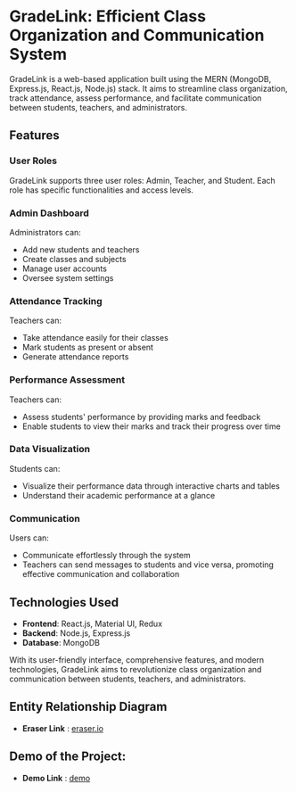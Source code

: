 # GradeLink: Efficient Class Organization and Communication System

GradeLink is a web-based application built using the MERN (MongoDB, Express.js, React.js, Node.js) stack. It aims to streamline class organization, track attendance, assess performance, and facilitate communication between students, teachers, and administrators.

## Features

### User Roles

GradeLink supports three user roles: Admin, Teacher, and Student. Each role has specific functionalities and access levels.

### Admin Dashboard

Administrators can:
- Add new students and teachers
- Create classes and subjects
- Manage user accounts
- Oversee system settings

### Attendance Tracking

Teachers can:
- Take attendance easily for their classes
- Mark students as present or absent
- Generate attendance reports

### Performance Assessment

Teachers can:
- Assess students' performance by providing marks and feedback
- Enable students to view their marks and track their progress over time

### Data Visualization

Students can:
- Visualize their performance data through interactive charts and tables
- Understand their academic performance at a glance

### Communication

Users can:
- Communicate effortlessly through the system
- Teachers can send messages to students and vice versa, promoting effective communication and collaboration

## Technologies Used

- **Frontend**: React.js, Material UI, Redux
- **Backend**: Node.js, Express.js
- **Database**: MongoDB

With its user-friendly interface, comprehensive features, and modern technologies, GradeLink aims to revolutionize class organization and communication between students, teachers, and administrators.

## Entity Relationship Diagram 
  - **Eraser Link** : <a href="https://app.eraser.io/workspace/dmJXrBEQXtac7KKlIt3G" target="_blank">eraser.io</a>
    
## Demo of the Project: 
  - **Demo Link** : <a href="https://gradelink.netlify.app/" target="_blank">demo</a>
